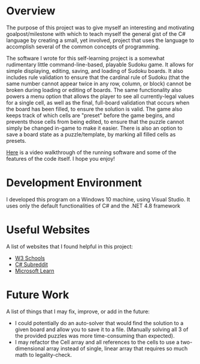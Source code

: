 # Overview

The purpose of this project was to give myself an interesting and motivating goalpost/milestone with which to teach myself the general gist of the C# language by creating a small, yet involved, project that uses the language to accomplish several of the common concepts of programming.

The software I wrote for this self-learning project is a somewhat rudimentary little command-line-based, playable Sudoku game. It allows for simple displaying, editing, saving, and loading of Sudoku boards. It also includes rule validation to ensure that the cardinal rule of Sudoku (that the same number cannot appear twice in any row, column, or block) cannot be broken during loading or editing of boards. The same functionality also powers a menu option that allows the player to see all currently-legal values for a single cell, as well as the final, full-board validation that occurs when the board has been filled, to ensure the solution is valid. The game also keeps track of which cells are "preset" before the game begins, and prevents those cells from being edited, to ensure that the puzzle cannot simply be changed in-game to make it easier. There is also an option to save a board state as a puzzle/template, by marking all filled cells as presets.

[Here](https://youtu.be/QwNwtbC8Utg) is a video walkthrough of the running software and some of the features of the code itself. I hope you enjoy!

# Development Environment

I developed this program on a Windows 10 machine, using Visual Studio. It uses only the default functionalities of C# and the .NET 4.8 framework

# Useful Websites

A list of websites that I found helpful in this project:

- [W3 Schools](https://www.w3schools.com/cs/index.php)
- [C# Subreddit](https://www.reddit.com/r/csharp)
- [Microsoft Learn](https://learn.microsoft.com/en-us/dotnet/csharp/)

# Future Work

A list of things that I may fix, improve, or add in the future:

- I could potentially do an auto-solver that would find the solution to a given board and allow you to save it to a file. (Manually solving all 3 of the provided puzzles was more time-consuming than expected).
- I may refactor the Cell array and all references to the cells to use a two-dimensional array instead of single, linear array that requires so much math to legality-check.